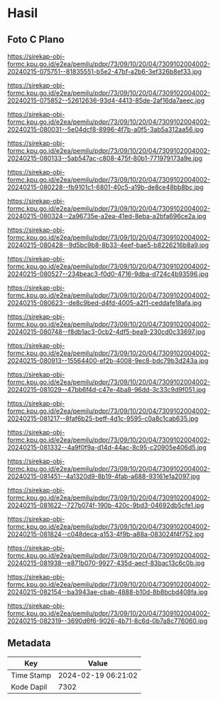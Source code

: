 # Hasil

## Foto C Plano

https://sirekap-obj-formc.kpu.go.id/e2ea/pemilu/pdpr/73/09/10/20/04/7309102004002-20240215-075751--81835551-b5e2-47bf-a2b6-3ef326b8ef33.jpg

https://sirekap-obj-formc.kpu.go.id/e2ea/pemilu/pdpr/73/09/10/20/04/7309102004002-20240215-075852--52612636-93d4-4413-85de-2af16da7aeec.jpg

https://sirekap-obj-formc.kpu.go.id/e2ea/pemilu/pdpr/73/09/10/20/04/7309102004002-20240215-080031--5e04dcf8-8996-4f7b-a0f5-3ab5a312aa56.jpg

https://sirekap-obj-formc.kpu.go.id/e2ea/pemilu/pdpr/73/09/10/20/04/7309102004002-20240215-080133--5ab547ac-c808-475f-80b1-771979173a9e.jpg

https://sirekap-obj-formc.kpu.go.id/e2ea/pemilu/pdpr/73/09/10/20/04/7309102004002-20240215-080228--fb9101c1-6801-40c5-a19b-de8ce48bb8bc.jpg

https://sirekap-obj-formc.kpu.go.id/e2ea/pemilu/pdpr/73/09/10/20/04/7309102004002-20240215-080324--2a96735e-a2ea-41ed-8eba-a2bfa696ce2a.jpg

https://sirekap-obj-formc.kpu.go.id/e2ea/pemilu/pdpr/73/09/10/20/04/7309102004002-20240215-080428--9d5bc9b8-8b33-4eef-bae5-b8226216b8a9.jpg

https://sirekap-obj-formc.kpu.go.id/e2ea/pemilu/pdpr/73/09/10/20/04/7309102004002-20240215-080527--234beac3-f0d0-4716-9dba-d724c4b93596.jpg

https://sirekap-obj-formc.kpu.go.id/e2ea/pemilu/pdpr/73/09/10/20/04/7309102004002-20240215-080623--de8c9bed-d4fd-4005-a2f1-ceddafe18afa.jpg

https://sirekap-obj-formc.kpu.go.id/e2ea/pemilu/pdpr/73/09/10/20/04/7309102004002-20240215-080748--f8db1ac3-0cb2-4df5-bea9-230cd0c33697.jpg

https://sirekap-obj-formc.kpu.go.id/e2ea/pemilu/pdpr/73/09/10/20/04/7309102004002-20240215-080913--15564400-ef2b-4008-9ec8-bdc79b3d243a.jpg

https://sirekap-obj-formc.kpu.go.id/e2ea/pemilu/pdpr/73/09/10/20/04/7309102004002-20240215-081029--47bb6f4d-c47e-4ba8-96dd-3c33c9d9f051.jpg

https://sirekap-obj-formc.kpu.go.id/e2ea/pemilu/pdpr/73/09/10/20/04/7309102004002-20240215-081217--8faf6b25-beff-4d1c-9595-c0a8c1cab635.jpg

https://sirekap-obj-formc.kpu.go.id/e2ea/pemilu/pdpr/73/09/10/20/04/7309102004002-20240215-081332--4a9f0f9a-d14d-44ac-8c95-c20905e406d5.jpg

https://sirekap-obj-formc.kpu.go.id/e2ea/pemilu/pdpr/73/09/10/20/04/7309102004002-20240215-081451--4a1320d9-8b19-4fab-a688-93161e1a2097.jpg

https://sirekap-obj-formc.kpu.go.id/e2ea/pemilu/pdpr/73/09/10/20/04/7309102004002-20240215-081622--727b074f-190b-420c-9bd3-04692db5cfe1.jpg

https://sirekap-obj-formc.kpu.go.id/e2ea/pemilu/pdpr/73/09/10/20/04/7309102004002-20240215-081824--c048deca-a153-4f9b-a88a-083024f4f752.jpg

https://sirekap-obj-formc.kpu.go.id/e2ea/pemilu/pdpr/73/09/10/20/04/7309102004002-20240215-081938--e871b070-9927-435d-aecf-83bac13c6c0b.jpg

https://sirekap-obj-formc.kpu.go.id/e2ea/pemilu/pdpr/73/09/10/20/04/7309102004002-20240215-082154--ba3943ae-cbab-4888-b10d-8b8bcbd408fa.jpg

https://sirekap-obj-formc.kpu.go.id/e2ea/pemilu/pdpr/73/09/10/20/04/7309102004002-20240215-082319--3690d6f6-9026-4b71-8c6d-0b7a8c776060.jpg


## Metadata

| Key        | Value               |
| ---------- | ------------------- |
| Time Stamp | 2024-02-19 06:21:02 |
| Kode Dapil | 7302                |



